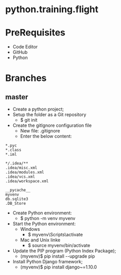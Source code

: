 # python.training.flight

# PreRequisites
- Code Editor
- GitHub
- Python

# Branches

## master
- Create a python project;
- Setup the folder as a Git repository
  - $ git init
- Create the gitIgnore configuration file
  - New file: .gitignore
  - Enter the below content:
```
*.pyc
*.class
*.iml

*/.idea/**
.idea/misc.xml
.idea/modules.xml
.idea/vcs.xml
.idea/workspace.xml

__pycache__
myvenv
db.sqlite3
.DB_Store

```
- Create Python environment:
  - $ python -m venv myvenv
- Start the Python environment:
  - Windows
    - $ myvenv\Scripts\activate
  - Mac and Unix linke
    - $ source myvenv/bin/activate
- Update the PIP program (Python Index Package);
  - (myvenv)$ pip install --upgrade pip
- Install Python Django framework;
  - (myvenv)$ pip install django~=1.10.0
